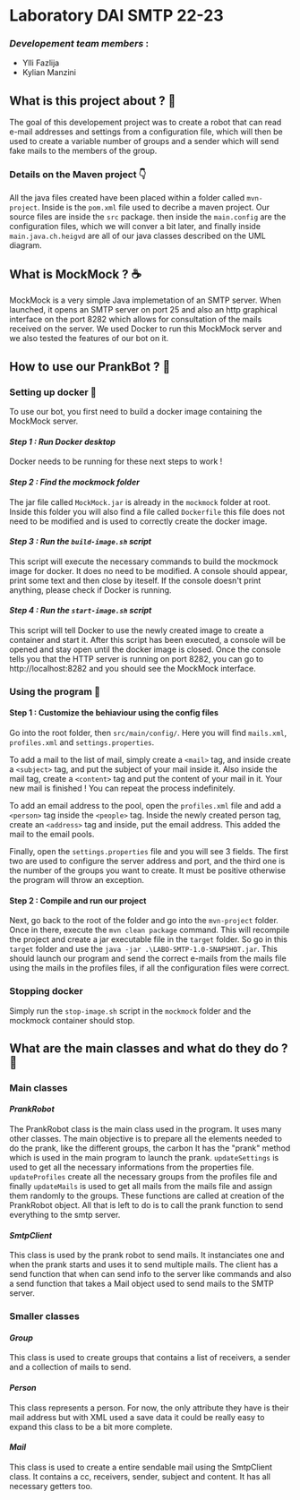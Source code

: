 # **Laboratory DAI SMTP 22-23**
### *Developement team members* :
- Ylli Fazlija
- Kylian Manzini

## **What is this project about ?** 🤔
The goal of this developement project was to create a robot that can read e-mail addresses and settings from a configuration file, which will then be used to create a variable number of groups and a sender which will send fake mails to the members of the group.

### Details on the Maven project 👇
All the java files created have been placed within a folder called `mvn-project`. Inside is the `pom.xml` file used to decribe a maven project. Our source files are inside the `src` package.
then inside the `main.config` are the configuration files, which we will conver a bit later, and finally inside `main.java.ch.heigvd` are all of our java classes described on the UML diagram.

## **What is MockMock ?** ☕
MockMock is a very simple Java implemetation of an SMTP server. When launched, it opens an SMTP server on port 25 and also an http graphical interface on the port 8282 which allows for consultation of the mails received on the server. We used Docker to run this MockMock server and we also tested the features of our bot on it.

## **How to use our PrankBot ?** 🤖
### Setting up docker 🐳
To use our bot, you first need to build a docker image containing the MockMock server.
#### *Step 1 : Run Docker desktop*
Docker needs to be running for these next steps to work !
#### *Step 2 : Find the mockmock folder*
The jar file called `MockMock.jar` is already in the `mockmock` folder at root.
Inside this folder you will also find a file called `Dockerfile` this file does not need to be modified and is used to correctly create the docker image.
#### *Step 3 : Run the `build-image.sh` script*
This script will execute the necessary commands to build the mockmock image for docker. It does no need to be modified. A console should appear, print some text and then close by iteself. If the console doesn't print anything, please check if Docker is running.
#### *Step 4 : Run the `start-image.sh` script*
This script will tell Docker to use the newly created image to create a container and start it. After this script has been executed, a console will be opened and stay open until the docker image is closed. Once the console tells you that the HTTP server is running on port 8282, you can go to http://localhost:8282 and you should see the MockMock interface.

### Using the program 💾
#### Step 1 : Customize the behiaviour using the config files
Go into the root folder, then `src/main/config/`. Here you will find `mails.xml`, `profiles.xml` and `settings.properties`.

To add a mail to the list of mail, simply create a `<mail>` tag, and inside create a `<subject>` tag, and put the subject of your mail inside it. Also inside the mail tag, create a `<content>` tag and put the content of your mail in it. Your new mail is finished ! You can repeat the process indefinitely.

To add an email address to the pool, open the `profiles.xml` file and add a `<person>` tag inside the `<people>` tag. Inside the newly created person tag, create an `<address>` tag and inside, put the email address. This added the mail to the email pools.

Finally, open the `settings.properties` file and you will see 3 fields. The first two are used to configure the server address and port, and the third one is the number of the groups you want to create. It must be positive otherwise the program will throw an exception.

#### Step 2 : Compile and run our project
Next, go back to the root of the folder and go into the `mvn-project` folder. Once in there, execute the `mvn clean package` command. This will recompile the project and create a jar executable file in the `target` folder.
So go in this `target` folder and use the `java -jar .\LABO-SMTP-1.0-SNAPSHOT.jar`.
This should launch our program and send the correct e-mails from the mails file using the mails in the profiles files, if all the configuration files were correct.

### Stopping docker
Simply run the `stop-image.sh` script in the `mockmock` folder and the mockmock container should stop.

## **What are the main classes and what do they do ?** 🎄
### Main classes
#### *PrankRobot*
The PrankRobot class is the main class used in the program. It uses many other classes. The main objective is to prepare all the elements needed to do the prank, like the different groups, the carbon It has the "prank" method which is used in the main program to launch the prank. `updateSettings` is used to get all the necessary informations from the properties file. `updateProfiles` create all the necessary groups from the profiles file and finally `updateMails` is used to get all mails from the mails file and assign them randomly to the groups. These functions are called at creation of the PrankRobot object. All that is left to do is to call the prank function to send everything to the smtp server.
#### *SmtpClient*
This class is used by the prank robot to send mails. It instanciates one and when the prank starts and uses it to send multiple mails. The client has a send function that when can send info to the server like commands and also a send function that takes a Mail object used to send mails to the SMTP server.
### Smaller classes
#### *Group*
This class is used to create groups that contains a list of receivers, a sender and a collection of mails to send.
#### *Person*
This class represents a person. For now, the only attribute they have is their mail address but with XML used a save data it could be really easy to expand this class to be a bit more complete.
#### *Mail*
This class is used to create a entire sendable mail using the SmtpClient class. It contains a cc, receivers, sender, subject and content. It has all necessary getters too.